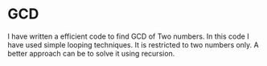 # GCD
I have written a efficient code to find GCD of Two numbers.
In this code I have used simple looping techniques.
It is restricted to two numbers only. A better approach can be to solve it using recursion.

